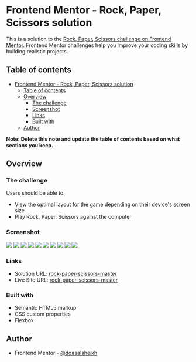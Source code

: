 # Frontend Mentor - Rock, Paper, Scissors solution

This is a solution to the [Rock, Paper, Scissors challenge on Frontend Mentor](https://www.frontendmentor.io/challenges/rock-paper-scissors-game-pTgwgvgH). Frontend Mentor challenges help you improve your coding skills by building realistic projects. 

## Table of contents

- [Frontend Mentor - Rock, Paper, Scissors solution](#frontend-mentor---rock-paper-scissors-solution)
  - [Table of contents](#table-of-contents)
  - [Overview](#overview)
    - [The challenge](#the-challenge)
    - [Screenshot](#screenshot)
    - [Links](#links)
    - [Built with](#built-with)
  - [Author](#author)

**Note: Delete this note and update the table of contents based on what sections you keep.**

## Overview

### The challenge

Users should be able to:

- View the optimal layout for the game depending on their device's screen size
- Play Rock, Paper, Scissors against the computer

### Screenshot

![](./images/screenshots/1-start.png)
![](./images/screenshots/3-rules.png)
![](./images/screenshots/5-win.png)
![](./images/screenshots/7-lose.png)
![](./images/screenshots/9-tie.png)
![](./images/screenshots/2-start-mobile.png)
![](./images/screenshots/4-rules-mobile.png)
![](./images/screenshots/6-win-mobile.png)
![](./images/screenshots/8-lose-mobile.png)
![](./images/screenshots/10-tie-mobile.png)


### Links

- Solution URL: [rock-paper-scissors-master](https://github.com/doaaalsheikh/rock-paper-scissors-master)
- Live Site URL: [rock-paper-scissors-master](https://doaaalsheikh.github.io/rock-paper-scissors-master/)

### Built with

- Semantic HTML5 markup
- CSS custom properties
- Flexbox

## Author

- Frontend Mentor - [@doaaalsheikh](https://www.frontendmentor.io/profile/doaaalsheikh)
